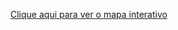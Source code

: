 [Clique aqui para ver o mapa interativo](https://rdurl0.github.io/mapa-interativo-abrolhos/mapa_interativo.html)
